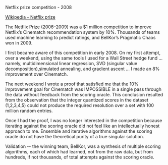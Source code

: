 Netflix prize competition - 2008

 [Wikipedia - Netflix prize](https://en.wikipedia.org/wiki/Netflix_Prize)

The Netflix Prize (2006–2009) was a \$1 million competition to improve Netflix’s Cinematch
recommendation system by 10%. Thousands of teams used machine learning to predict ratings,
and BellKor’s Pragmatic Chaos won in 2009.

I first became aware of this competition in early 2008.  On my first attempt, over a weekend, using the same tools I used for a Wall Street hedge fund ... namely, multidimensional linear regression, SVD (singular value decomposition),simulated annealing, and gradient ascent ... I made an 8% improvement over Cinematch.

The next weekend I wrote a proof that satisfied me that the 10% improvement goal for Cinematch was IMPOSSIBLE in a single pass through the data without feedback from the scoring oracle.  This conclusion resulted from the observation that the integer quantized scores in the dataset (1,2,3,4,5) could not produce the required resolution over a set with 100 million random entries.

Once I had the proof, I was no longer interested in the competition because iterating against the scoring oracle did not feel like an intellectually honest approach to me.  Ensemble and iterative algorithms against the scoring oracle do not have the theoretical purity of a true singular solution.

Validation -- the winning team, BellKor, was a synthesis of multiple scoring algorithms, each of which had learned, not from the raw data, but from hundreds, if not thousands, of total attempts against the scoring oracle.
